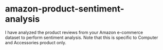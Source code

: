 # amazon-product-sentiment-analysis
I have analyzed the product reviews from your Amazon e-commerce dataset to perform sentiment analysis. Note that this is specific to Computer and Accessories product only.
